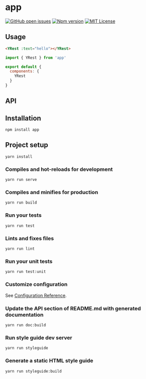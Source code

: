 
# app
[![GitHub open issues](https://img.shields.io/github/issues/Garito/app.svg?maxAge=2592000)](https://github.com/Garito/app/issues)
[![Npm version](https://img.shields.io/npm/v/app.svg?maxAge=2592000)](https://www.npmjs.com/package/app)
[![MIT License](https://img.shields.io/github/license/Garito/app.svg)](https://github.com/Garito/app/blob/master/LICENSE)

## Usage
```HTML
<YRest :text="hello"></YRest>
```
```javascript
import { YRest } from 'app'

export default {
  components: {
    YRest
  }
}
```
## API

## Installation
```
npm install app
```

## Project setup
```
yarn install
```

### Compiles and hot-reloads for development
```
yarn run serve
```

### Compiles and minifies for production
```
yarn run build
```

### Run your tests
```
yarn run test
```

### Lints and fixes files
```
yarn run lint
```

### Run your unit tests
```
yarn run test:unit
```

### Customize configuration
See [Configuration Reference](https://cli.vuejs.org/config/).

### Update the API section of README.md with generated documentation
```
yarn run doc:build
```

### Run style guide dev server
```
yarn run styleguide
```

### Generate a static HTML style guide
```
yarn run styleguide:build
```
